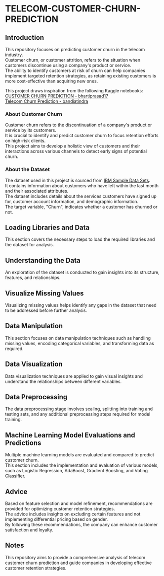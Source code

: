 # TELECOM-CUSTOMER-CHURN-PREDICTION  

## Introduction  
This repository focuses on predicting customer churn in the telecom industry.  
Customer churn, or customer attrition, refers to the situation when customers discontinue using a company's product or service.  
The ability to identify customers at risk of churn can help companies implement targeted retention strategies, as retaining existing customers is more cost-effective than acquiring new ones.  

This project draws inspiration from the following Kaggle notebooks:  
[CUSTOMER CHURN PREDICTION - bhartiprasad17](https://www.kaggle.com/code/bhartiprasad17/customer-churn-prediction)  
[Telecom Churn Prediction - bandiatindra](https://www.kaggle.com/code/bandiatindra/telecom-churn-prediction)  

### About Customer Churn  
Customer churn refers to the discontinuation of a company's product or service by its customers.  
It is crucial to identify and predict customer churn to focus retention efforts on high-risk clients.  
This project aims to develop a holistic view of customers and their interactions across various channels to detect early signs of potential churn.  

### About the Dataset  
The dataset used in this project is sourced from [IBM Sample Data Sets](https://www.kaggle.com/datasets/blastchar/telco-customer-churn).  
It contains information about customers who have left within the last month and their associated attributes.  
The dataset includes details about the services customers have signed up for, customer account information, and demographic information.  
The target variable, "Churn", indicates whether a customer has churned or not.  

## Loading Libraries and Data  
This section covers the necessary steps to load the required libraries and the dataset for analysis.  

## Understanding the Data  
An exploration of the dataset is conducted to gain insights into its structure, features, and relationships.  

## Visualize Missing Values  
Visualizing missing values helps identify any gaps in the dataset that need to be addressed before further analysis.  

## Data Manipulation  
This section focuses on data manipulation techniques such as handling missing values, encoding categorical variables, and transforming data as required.  

## Data Visualization  
Data visualization techniques are applied to gain visual insights and understand the relationships between different variables.  

## Data Preprocessing  
The data preprocessing stage involves scaling, splitting into training and testing sets, and any additional preprocessing steps required for model training.  

## Machine Learning Model Evaluations and Predictions  
Multiple machine learning models are evaluated and compared to predict customer churn.  
This section includes the implementation and evaluation of various models, such as Logistic Regression, AdaBoost, Gradient Boosting, and Voting Classifier.  

## Advice  
Based on feature selection and model refinement, recommendations are provided for optimizing customer retention strategies.  
The advice includes insights on excluding certain features and not implementing differential pricing based on gender.  
By following these recommendations, the company can enhance customer satisfaction and loyalty.  

## Notes  
This repository aims to provide a comprehensive analysis of telecom customer churn prediction and guide companies in developing effective customer retention strategies.  



